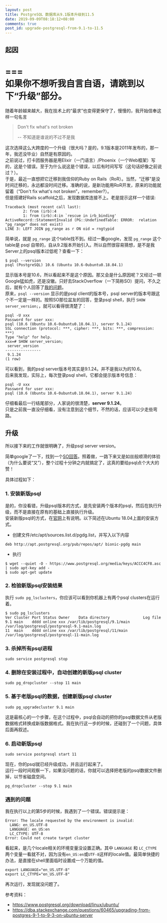 ```yaml
---
layout: post
title: PostgreSQL 数据库从9.1版本升级到11.5
date: 2019-09-09T08:18:12+08:00
comments: true
post_id: upgrade-postgresql-from-9.1-to-11.5
---
```


## 起因

===  
如果你不想听我自言自语，请跳到以下“升级”部分。  
===  

随着年龄越来越大，我在技术上的“最求”也变得更保守了，慢慢的，我开始信奉这样一句名言

> Don't fix what's not broken
>
> -- 不知道是谁说的不过不是我

这次选择这么大跨度的一个升级（很大吗？是的，9.1版本是2011年发布的，那一年，我还没毕业）自然是有原因的。  
之前说过，打卡团服务器是用Elixir（一门语言）/Phoenix（一个Web框架）写的，这是个错误。至于为什么说这是个错误，以后有时间写写（这句话好像之前说过？）。  
于是，最近一直想把它迁移到我信仰的Ruby on Rails（RoR）。当然，“迁移”是没时间迁移的，永远都没时间迁移。准确的说，是新功能用RoR开发，原来的功能就留着（“Don't fix what's not broken”，remember?）。  
但是搭建好Rails scaffold之后，发现数据库连接不上。老是提示这样一个错误:

```
Traceback (most recent call last):
        2: from (irb):4
        1: from (irb):4:in `rescue in irb_binding'
ActiveRecord::StatementInvalid (PG::UndefinedTable: ERROR:  relation "pg_range" does not exist)
LINE 3: LEFT JOIN pg_range as r ON oid = rngtypid
```

简单说，就是 `pg_range` 这个table找不到。经过一番google，发现 `pg_range` 这个table是 psql 自带的，自从9.2版本开始引入。所以自然很容易猜想，是不是我Server上的psql版本过低呢？查看一下：

```
$ psql --version
psql (PostgreSQL) 10.6 (Ubuntu 10.6-0ubuntu0.18.04.1)
```

显示版本号是10.6，所以看起来不是这个原因。那又会是什么原因呢？又经过一顿Google猛如虎，还是没辙。只好去StackOverflow（一下简称SO）提问，不久之后，就有个人回答了[我的问题](https://stackoverflow.com/questions/57765528/rails-activerecordstatementinvalid-pgundefinedtable-error-relation-pg-ra)。  
原来，`psql --version` 显示的是psql client的版本号，psql server的版本号跟这个不一定是一样的。按照SO那位盆友的回答，登录psql shell，执行 `SHOW server_version;`，就可以看得很清楚了：

```
psql -U xxx
Password for user xxx:
psql (10.6 (Ubuntu 10.6-0ubuntu0.18.04.1), server 9.1.24)
SSL connection (protocol: ***, cipher: ***, bits: ***, compression: ***)
Type "help" for help.
xxx=# SHOW server_version;
 server_version
----------------
 9.1.24
(1 row)
```

可以看到，我的psql server版本号其实是9.1.24。并不是我以为的10.6。  
后来我发现，实际上，每次登录psql shell，它都会提示版本号信息：

```
psql -U xxx
Password for user xxx:
psql (10.6 (Ubuntu 10.6-0ubuntu0.18.04.1), server 9.1.24)
```

仔细看最后一行结尾部分，人家说的很清楚，**server 9.1.24**。  
只是之前我一直没仔细看，没有注意到这个细节，不然的话，应该可以少走些弯路。

## 升级
所以接下来的工作就很明确了，升级psql server version。

简单google了一下，找到一个[SO回答](https://dba.stackexchange.com/questions/60465/upgrading-from-postgres-9-1-to-9-3-on-ubuntu-server)。照着做，一路下来又是如丝般顺滑的体验（为什么要说“又”），整个过程十分钟之内就搞定了，这真的要给psql点个大大的赞！

具体过程如下：

### 1. 安装新版psql
是的，你没看错，升级psql版本的方式，是先安装两个版本的psql，然后在执行升级，而不是直接在原有的基础上直接执行升级。  
安装新版psql的方式，在[官网](https://www.postgresql.org/download/)上有说明。以下简述在Ubuntu 18.04上面的安装方式。

- 创建文件/etc/apt/sources.list.d/pgdg.list，并写入以下内容

```
deb http://apt.postgresql.org/pub/repos/apt/ bionic-pgdg main
```

- 执行

```
$ wget --quiet -O - https://www.postgresql.org/media/keys/ACCC4CF8.asc | sudo apt-key add -
$ sudo apt-get update
```

### 2. 检验新版psql安装结果
执行 `sudo pg_lsclusters`，你应该可以看到你机器上有两个psql clusters在运行着。

```
$ sudo pg_lsclusters
Ver Cluster Port Status Owner    Data directory               Log file
9.1 main    dddd online xxx /var/lib/postgresql/9.1/main /var/log/postgresql/postgresql-9.1-main.log
11  main    dddd online xxx /var/lib/postgresql/11/main  /var/log/postgresql/postgresql-11-main.log
```

### 3. 杀掉所有psql进程

```
sudo service postgresql stop
```

### 4. 删除在安装过程中，自动创建的新版psql cluster

```
sudo pg_dropcluster --stop 11 main
```

### 5. 基于老版psql的数据，创建新版psql cluster

```
sudo pg_upgradecluster 9.1 main
```

这是最核心的一个步骤，在这个过程中，psql会自动的把你的psql数据文件从老版数据格式转换成新版数据格式。我在执行这一步的时候，还碰到了一个问题，具体后面再叙述。

### 6. 启动新版psql

```
sudo service postgresql start 11
```

现在，你的psql就已经升级成功，并且运行起来了。  
运行一段时间观察一下，如果没问题的话，你就可以选择把老版的psql数据文件删掉，以节省磁盘空间。

```
pg_dropcluster --stop 9.1 main
```

### 遇到的问题
我在执行以上的第5步的时候，我遇到了一个错误。错误提示是：

```
Error: The locale requested by the environment is invalid:
  LANG: en_US.UTF-8
  LANGUAGE: en_US:en
  LC_CTYPE: UTF-8
Error: Could not create target cluster
```

看起来，是几个locale相关的环境变量没设置正确。其中 `LANGUAGE` 和 `LC_CTYPE` 两个变量一看就不对，因为没有`en_US:en`或`UTF-8`这样的locale值。最简单快捷的办法，是直接在shell里面临时设置成一个万能的值。

```
export LANGUAGE="en_US.UTF-8"
export LC_CTYPE="en_US.UTF-8"
```

再次运行，发现就没问题了。

参考资料：
- https://www.postgresql.org/download/linux/ubuntu/
- https://dba.stackexchange.com/questions/60465/upgrading-from-postgres-9-1-to-9-3-on-ubuntu-server
